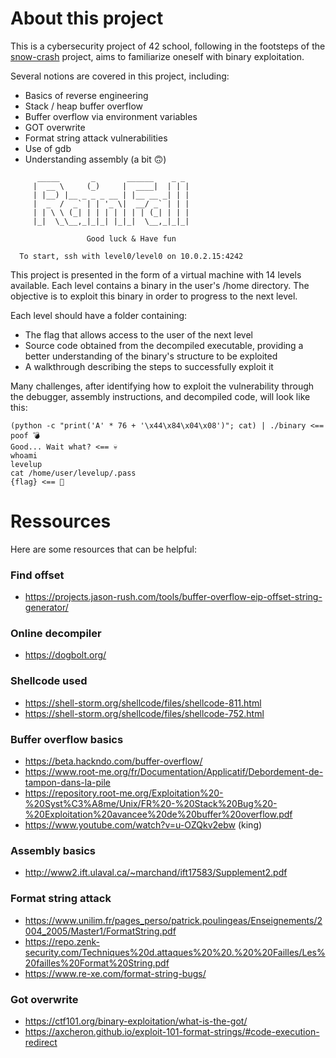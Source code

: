 # About this project

This is a cybersecurity project of 42 school, following in the footsteps of the [snow-crash](https://github.com/Sleleu/snow_crash) project, aims to familiarize oneself with binary exploitation.

Several notions are covered in this project, including:

- Basics of reverse engineering
- Stack / heap buffer overflow
- Buffer overflow via environment variables
- GOT overwrite
- Format string attack vulnerabilities
- Use of gdb
- Understanding assembly (a bit 🙃)


```
	  _____       _       ______    _ _ 
	 |  __ \     (_)     |  ____|  | | |
	 | |__) |__ _ _ _ __ | |__ __ _| | |
	 |  _  /  _` | | '_ \|  __/ _` | | |
	 | | \ \ (_| | | | | | | | (_| | | |
	 |_|  \_\__,_|_|_| |_|_|  \__,_|_|_|

                 Good luck & Have fun

  To start, ssh with level0/level0 on 10.0.2.15:4242
```

This project is presented in the form of a virtual machine with 14 levels available. Each level contains a binary in the user's /home directory. The objective is to exploit this binary in order to progress to the next level.

Each level should have a folder containing:

- The flag that allows access to the user of the next level
- Source code obtained from the decompiled executable, providing a better understanding of the binary's structure to be exploited
- A walkthrough describing the steps to successfully exploit it


Many challenges, after identifying how to exploit the vulnerability through the debugger, assembly instructions, and decompiled code, will look like this:

```
(python -c "print('A' * 76 + '\x44\x84\x04\x08')"; cat) | ./binary <== poof 💣
Good... Wait what? <== 💀
whoami
levelup
cat /home/user/levelup/.pass
{flag} <== 🚩
```


# Ressources

Here are some resources that can be helpful:

### Find offset
-  https://projects.jason-rush.com/tools/buffer-overflow-eip-offset-string-generator/

### Online decompiler
- https://dogbolt.org/

### Shellcode used
- https://shell-storm.org/shellcode/files/shellcode-811.html
- https://shell-storm.org/shellcode/files/shellcode-752.html

### Buffer overflow basics
-  https://beta.hackndo.com/buffer-overflow/
-  https://www.root-me.org/fr/Documentation/Applicatif/Debordement-de-tampon-dans-la-pile
-  https://repository.root-me.org/Exploitation%20-%20Syst%C3%A8me/Unix/FR%20-%20Stack%20Bug%20-%20Exploitation%20avancee%20de%20buffer%20overflow.pdf
-  https://www.youtube.com/watch?v=u-OZQkv2ebw (king)

### Assembly basics
- http://www2.ift.ulaval.ca/~marchand/ift17583/Supplement2.pdf

### Format string attack
- https://www.unilim.fr/pages_perso/patrick.poulingeas/Enseignements/2004_2005/Master1/FormatString.pdf
- https://repo.zenk-security.com/Techniques%20d.attaques%20%20.%20%20Failles/Les%20failles%20Format%20String.pdf
- https://www.re-xe.com/format-string-bugs/

### Got overwrite
- https://ctf101.org/binary-exploitation/what-is-the-got/
- https://axcheron.github.io/exploit-101-format-strings/#code-execution-redirect
